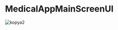 # MedicalAppMainScreenUI

![kopya2](https://user-images.githubusercontent.com/98759759/195077649-28576834-38aa-4471-a5a3-8f041015b3c8.jpg)

